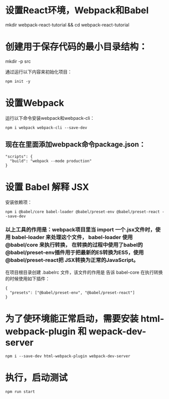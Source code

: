 # 设置React环境，Webpack和Babel

mkdir webpack-react-tutorial && cd webpack-react-tutorial
# 创建用于保存代码的最小目录结构：

mkdir -p src

通过运行以下内容来初始化项目：
```
npm init -y
```

# 设置Webpack
运行以下命令安装webpack和webpack-cli：
```
npm i webpack webpack-cli --save-dev
```
## 现在在里面添加webpack命令package.json：
```
"scripts": {
  "build": "webpack --mode production"
}
```


# 设置 Babel 解释 JSX

安装依赖项：
```
npm i @babel/core babel-loader @babel/preset-env @babel/preset-react --save-dev
```

### 以上工具的作用是：webpack项目里当 import 一个.jsx文件时，使用 babel-loader 来处理这个文件， babel-loader 使用 @babel/core 来执行转换， 在转换的过程中使用了babel的 @babel/preset-env插件用于把最新的ES转换为ES5，使用 @babel/preset-react把 JSX转换为正常的JavaScript。

在项目根目录创建 .babelrc 文件，该文件的作用是 告诉 babel-core 在执行转换的时候使用如下插件：

```
{
  "presets": ["@babel/preset-env", "@babel/preset-react"]
}
```

# 为了使环境能正常启动，需要安装 html-webpack-plugin 和 wepack-dev-server

```
npm i --save-dev html-webpack-plugin webpack-dev-server

```
# 执行，启动测试
```
npm run start 
```
